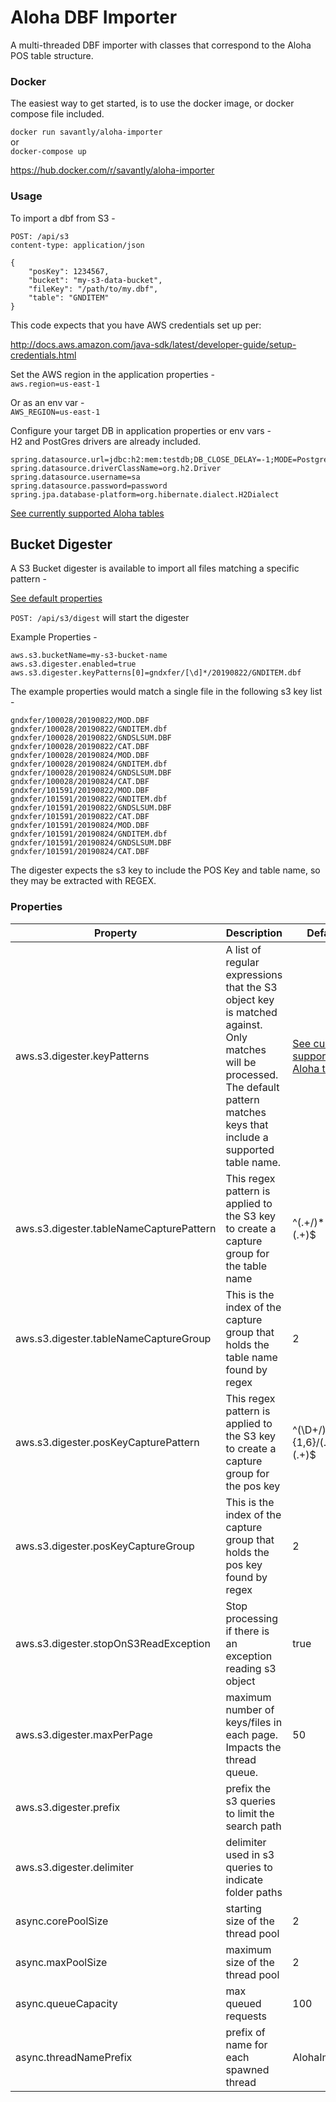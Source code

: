 # Aloha DBF Importer  

A multi-threaded DBF importer with classes that correspond to the Aloha POS table structure.  


### Docker
The easiest way to get started, is to use the docker image, or docker compose file included.  

`docker run savantly/aloha-importer`  
or  
`docker-compose up`  

https://hub.docker.com/r/savantly/aloha-importer

### Usage  
To import a dbf from S3 -  

`POST: /api/s3`  
`content-type: application/json`

```
{
	"posKey": 1234567,
	"bucket": "my-s3-data-bucket",
	"fileKey": "/path/to/my.dbf",
	"table": "GNDITEM"
}
```

This code expects that you have AWS credentials set up per:  

http://docs.aws.amazon.com/java-sdk/latest/developer-guide/setup-credentials.html  

Set the AWS region in the application properties -  
`aws.region=us-east-1`

Or as an env var -  
`AWS_REGION=us-east-1`  

Configure your target DB in application properties or env vars -  
H2 and PostGres drivers are already included.  

```
spring.datasource.url=jdbc:h2:mem:testdb;DB_CLOSE_DELAY=-1;MODE=PostgreSQL
spring.datasource.driverClassName=org.h2.Driver
spring.datasource.username=sa
spring.datasource.password=password
spring.jpa.database-platform=org.hibernate.dialect.H2Dialect
```


[See currently supported Aloha tables](./src/main/java/net/savantly/aloha/importer/dbf/AlohaTable.java)


## Bucket Digester
A S3 Bucket digester is available to import all files matching a specific pattern -  

[See default properties](./src/main/java/net/savantly/aloha/importer/aws/AwsConfigProperties.java)  

`POST: /api/s3/digest` will start the digester 


Example Properties -  

```
aws.s3.bucketName=my-s3-bucket-name
aws.s3.digester.enabled=true
aws.s3.digester.keyPatterns[0]=gndxfer/[\d]*/20190822/GNDITEM.dbf
```

The example properties would match a single file in the following s3 key list -  

```
gndxfer/100028/20190822/MOD.DBF
gndxfer/100028/20190822/GNDITEM.dbf
gndxfer/100028/20190822/GNDSLSUM.DBF
gndxfer/100028/20190822/CAT.DBF
gndxfer/100028/20190824/MOD.DBF
gndxfer/100028/20190824/GNDITEM.dbf
gndxfer/100028/20190824/GNDSLSUM.DBF
gndxfer/100028/20190824/CAT.DBF
gndxfer/101591/20190822/MOD.DBF
gndxfer/101591/20190822/GNDITEM.dbf
gndxfer/101591/20190822/GNDSLSUM.DBF
gndxfer/101591/20190822/CAT.DBF
gndxfer/101591/20190824/MOD.DBF
gndxfer/101591/20190824/GNDITEM.dbf
gndxfer/101591/20190824/GNDSLSUM.DBF
gndxfer/101591/20190824/CAT.DBF
```

The digester expects the s3 key to include the POS Key and table name, so they may be extracted with REGEX.  

### Properties  


| Property 	| Description 	| Default 	|
|-	|-	|-	|
| aws.s3.digester.keyPatterns |  A list of regular expressions that the S3 object key is matched against. Only matches will be processed. The default pattern matches keys that include a supported table name.	| [See currently supported Aloha tables](./src/main/java/net/savantly/aloha/importer/dbf/AlohaTable.java)	|
| aws.s3.digester.tableNameCapturePattern 	| This regex pattern is applied to the S3 key to create a capture group for the table name  	| ^(.+/)*(.+)\\.(.+)$ 	|
| aws.s3.digester.tableNameCaptureGroup 	| This is the index of the capture group that holds the table name found by regex  	| 2 	|
| aws.s3.digester.posKeyCapturePattern | This regex pattern is applied to the S3 key to create a capture group for the pos key | ^(\\D+/)*(\\d+){1,6}/(.+)\\.(.+)$
| aws.s3.digester.posKeyCaptureGroup | This is the index of the capture group that holds the pos key found by regex | 2 |
| aws.s3.digester.stopOnS3ReadException | Stop processing if there is an exception reading s3 object | true |
| aws.s3.digester.maxPerPage | maximum number of keys/files in each page. Impacts the thread queue. | 50 |
| aws.s3.digester.prefix | prefix the s3 queries to limit the search path |  |
| aws.s3.digester.delimiter | delimiter  used in s3 queries to indicate folder paths |  |
| async.corePoolSize | starting size of the thread pool | 2 |
| async.maxPoolSize | maximum size of the thread pool | 2 |
| async.queueCapacity | max queued requests | 100 |
| async.threadNamePrefix | prefix of name for each spawned thread | AlohaImport- |



